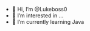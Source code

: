 - 👋 Hi, I’m @Lukeboss0
- 👀 I’m interested in ...
- 🌱 I’m currently learning Java

<!---
Lukeboss0/Lukeboss0 is a ✨ special ✨ repository because its `README.md` (this file) appears on your GitHub profile.
You can click the Preview link to take a look at your changes.
--->
